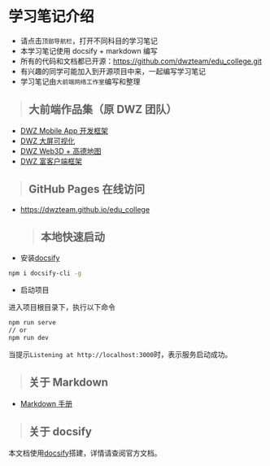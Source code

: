 # 学习笔记介绍

- 请点击`顶部导航栏`，打开不同科目的学习笔记
- 本学习笔记使用 docsify + markdown 编写
- 所有的代码和文档都已开源：https://github.com/dwzteam/edu_college.git
- 有兴趣的同学可能加入到开源项目中来，一起编写学习笔记
- 学习笔记由`大前端网络工作室`编写和整理

> ## 大前端作品集（原 DWZ 团队）

- [DWZ Mobile App 开发框架](https://dwzteam.github.io/dwz_mobile_doc_v1/#/README)
- [DWZ 大屏可视化](http://dev.jui.org/datav/dwz_datav_drug/)
- [DWZ Web3D + 高德地图](https://jui.org/z/dwz_three/dwz-three-amap.html)
- [DWZ 富客户端框架](http://jui.org/)

> ## GitHub Pages 在线访问

- https://dwzteam.github.io/edu_college

  > ## 本地快速启动

- 安装[docsify](https://docsify.js.org)

```bash
npm i docsify-cli -g
```

- 启动项目

进入项目根目录下，执行以下命令

```bash
npm run serve
// or
npm run dev
```

当提示`Listening at http://localhost:3000`时，表示服务启动成功。

> ## 关于 Markdown

- [Markdown 手册](other/markdown.md)

> ## 关于 docsify

本文档使用[docsify](https://docsify.js.org)搭建，详情请查阅官方文档。

